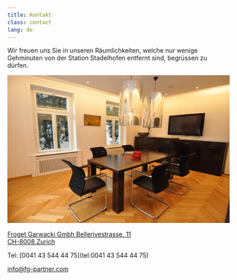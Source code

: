 ```yaml
---
title: Kontakt
class: contact
lang: de
---
```


Wir freuen uns Sie in unseren Räumlichkeiten, welche nur wenige Gehminuten von der
Station Stadelhofen entfernt sind, begrüssen zu dürfen.

<img src="/assets/img/bureau.jpg" class="portrait_bureau"/>

[Froget Garwacki Gmbh
Bellerivestrasse, 11<br/>
CH-8008	Zurich](https://goo.gl/maps/wznvXayMz1R2)

Tel: [0041 43 544 44 75](tel:0041 43 544 44 75)

[info@fg-partner.com](mail:info@fg-partner.com)

